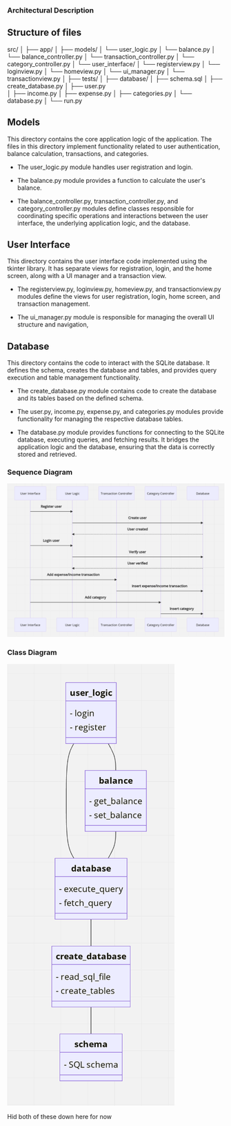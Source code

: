### Architectural Description




## Structure of files

src/
│
├── app/
│   ├── models/
│       └── user_logic.py
│       └── balance.py
│       └── balance_controller.py
│       └── transaction_controller.py
│       └── category_controller.py
│   └── user_interface/
│       └── registerview.py
│       └── loginview.py
│       └── homeview.py
│       └── ui_manager.py
│       └── transactionview.py
│
├── tests/
│
├── database/
│   ├── schema.sql
│   ├── create_database.py
│   ├── user.py  
│   ├── income.py
│   ├── expense.py
│   ├── categories.py
│   └── database.py
│
└── run.py

## Models

This directory contains the core application logic of the application. The files in this directory implement functionality related to user authentication, balance calculation, transactions, and categories.

- The user_logic.py module handles user registration and login.

- The balance.py module provides a function to calculate the user's balance.

- The balance_controller.py, transaction_controller.py, and category_controller.py modules define classes responsible for coordinating specific operations and interactions between the user interface, the underlying application logic, and the database.

## User Interface

This directory contains the user interface code implemented using the tkinter library. It has separate views for registration, login, and the home screen, along with a UI manager and a transaction view.

- The registerview.py, loginview.py, homeview.py, and transactionview.py modules define the views for user registration, login, home screen, and transaction management. 

- The ui_manager.py module is responsible for managing the overall UI structure and navigation,

## Database

This directory contains the code to interact with the SQLite database. It defines the schema, creates the database and tables, and provides query execution and table management functionality.

- The create_database.py module contains code to create the database and its tables based on the defined schema.

- The user.py, income.py, expense.py, and categories.py modules provide functionality for managing the respective database tables. 

- The database.py module provides functions for connecting to the SQLite database, executing queries, and fetching results. It bridges the application logic and the database, ensuring that the data is correctly stored and retrieved.


### Sequence Diagram

![Sequence Diagram](./kuvat/Screenshot_2023-05-02_at_23.10.09.png)

### Class Diagram


![Class Diagram](./kuvat/screenshot-04-18234004.png)

Hid both of these down here for now